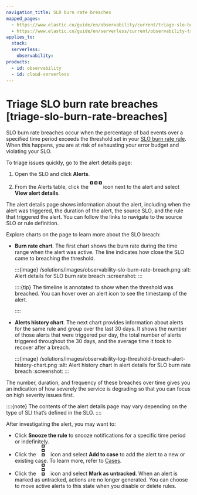 ```yaml
---
navigation_title: SLO burn rate breaches
mapped_pages:
  - https://www.elastic.co/guide/en/observability/current/triage-slo-burn-rate-breaches.html
  - https://www.elastic.co/guide/en/serverless/current/observability-triage-slo-burn-rate-breaches.html
applies_to:
  stack:
  serverless:
    observability:
products:
  - id: observability
  - id: cloud-serverless
---
```


# Triage SLO burn rate breaches [triage-slo-burn-rate-breaches]


SLO burn rate breaches occur when the percentage of bad events over a specified time period exceeds the threshold set in your [SLO burn rate rule](/solutions/observability/incident-management/create-an-slo-burn-rate-rule.md). When this happens, you are at risk of exhausting your error budget and violating your SLO.

To triage issues quickly, go to the alert details page:

1. Open the SLO and click **Alerts**.
2. From the Alerts table, click the ![More actions](/solutions/images/observability-boxesHorizontal.svg "") icon next to the alert and select **View alert details**.

The alert details page shows information about the alert, including when the alert was triggered, the duration of the alert, the source SLO, and the rule that triggered the alert. You can follow the links to navigate to the source SLO or rule definition.

Explore charts on the page to learn more about the SLO breach:

* **Burn rate chart**. The first chart shows the burn rate during the time range when the alert was active. The line indicates how close the SLO came to breaching the threshold.

    :::{image} /solutions/images/observability-slo-burn-rate-breach.png
    :alt: Alert details for SLO burn rate breach
    :screenshot:
    :::

    ::::{tip}
    The timeline is annotated to show when the threshold was breached. You can hover over an alert icon to see the timestamp of the alert.

    ::::

* **Alerts history chart**. The next chart provides information about alerts for the same rule and group over the last 30 days. It shows the number of those alerts that were triggered per day, the total number of alerts triggered throughout the 30 days, and the average time it took to recover after a breach.

    :::{image} /solutions/images/observability-log-threshold-breach-alert-history-chart.png
    :alt: Alert history chart in alert details for SLO burn rate breach
    :screenshot:
    :::


The number, duration, and frequency of these breaches over time gives you an indication of how severely the service is degrading so that you can focus on high severity issues first.

::::{note}
The contents of the alert details page may vary depending on the type of SLI that’s defined in the SLO.
::::


After investigating the alert, you may want to:

* Click **Snooze the rule** to snooze notifications for a specific time period or indefinitely.
* Click the ![Actions](/solutions/images/observability-boxesVertical.svg "") icon and select **Add to case** to add the alert to a new or existing case. To learn more, refer to [Cases](/solutions/observability/incident-management/cases.md).
* Click the ![Actions](/solutions/images/observability-boxesVertical.svg "") icon and select **Mark as untracked**. When an alert is marked as untracked, actions are no longer generated. You can choose to move active alerts to this state when you disable or delete rules.